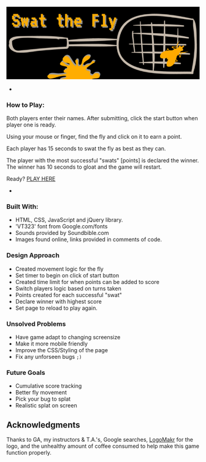 ![swat-the-fly-logo](images/swat-the-fly-logo.png)

-

### How to Play:

Both players enter their names. After submitting, click the start button when player one is ready.

Using your mouse or finger, find the fly and click on it to earn a point.

Each player has 15 seconds to swat the fly as best as they can. 

The player with the most successful "swats" [points] is declared the winner. The winner has 10 seconds to gloat and the game will restart.

Ready? [PLAY HERE](https://kcmckenna.github.io/swat-the-fly/?)

-
### Built With:

- HTML, CSS, JavaScript and jQuery library.
- 'VT323' font from Google.com/fonts
- Sounds provided by Soundbible.com
- Images found online, links provided in comments of code.

### Design Approach

- Created movement logic for the fly
- Set timer to begin on click of start button
- Created time limit for when points can be added to score
- Switch players logic based on turns taken
- Points created for each successful "swat"
- Declare winner with highest score
- Set page to reload to play again.

### Unsolved Problems

- Have game adapt to changing screensize
- Make it more mobile friendly
- Improve the CSS/Styling of the page
- Fix any unforseen bugs `;)`

### Future Goals

- Cumulative score tracking
- Better fly movement
- Pick your bug to splat
- Realistic splat on screen

## Acknowledgments

Thanks to GA, my instructors & T.A.'s, Google searches, [LogoMakr](https://logomakr.com/) for the logo, and the unhealthy amount of coffee consumed to help make this game function properly.

